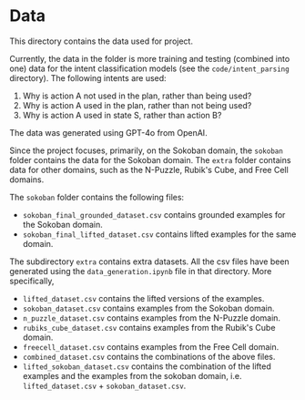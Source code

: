 # Data

This directory contains the data used for project. 

Currently, the data in the folder is more training and testing (combined into one) data for the intent classification models (see the `code/intent_parsing` directory). The following intents are used:
1. Why is action A not used in the plan, rather than being used?
2. Why is action A used in the plan, rather than not being used?
3. Why is action A used in state S, rather than action B?

The data was generated using GPT-4o from OpenAI.

Since the project focuses, primarily, on the Sokoban domain, the `sokoban` folder contains the data for the Sokoban domain. The `extra` folder contains data for other domains, such as the N-Puzzle, Rubik's Cube, and Free Cell domains.

The `sokoban` folder contains the following files:
- `sokoban_final_grounded_dataset.csv` contains grounded examples for the Sokoban domain.
- `sokoban_final_lifted_dataset.csv` contains lifted examples for the same domain.

The subdirectory `extra` contains extra datasets. All the csv files have been generated using the `data_generation.ipynb` file in that directory. More specifically,
- `lifted_dataset.csv` contains the lifted versions of the examples.
- `sokoban_dataset.csv` contains examples from the Sokoban domain. 
- `n_puzzle_dataset.csv` contains examples from the N-Puzzle domain.
- `rubiks_cube_dataset.csv` contains examples from the Rubik's Cube domain. 
- `freecell_dataset.csv` contains examples from the Free Cell domain. 
- `combined_dataset.csv` contains the combinations of the above files.
- `lifted_sokoban_dataset.csv` contains the combination of the lifted examples and the examples from the sokoban domain, i.e. `lifted_dataset.csv` + `sokoban_dataset.csv`.
